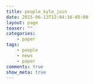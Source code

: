 ```yaml
---
title: people_kyle_join
date: 2015-06-13T12:04:16-05:00
layout: page
teaser: ""
categories:
    - paper
tags:
    - people
    - news
    - paper
comments: true
show_meta: true
---
```

